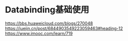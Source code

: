 # Databinding基础使用
https://bbs.huaweicloud.com/blogs/270048
https://juejin.cn/post/6844903549223059463#heading-12
https://www.imooc.com/learn/719


